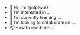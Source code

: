 - 👋 Hi, I’m @alptwo0
- 👀 I’m interested in ...
- 🌱 I’m currently learning ...
- 💞️ I’m looking to collaborate on ...
- 📫 How to reach me ...

<!---
alptwo0/alptwo0 is a ✨ special ✨ repository because its `README.md` (this file) appears on your GitHub profile.
You can click the Preview link to take a 
